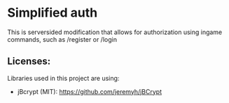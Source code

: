 # Simplified auth
This is serversided modification that allows for authorization using ingame commands, such as /register or /login

## Licenses:
Libraries used in this project are using:
- jBcrypt (MIT): https://github.com/jeremyh/jBCrypt
